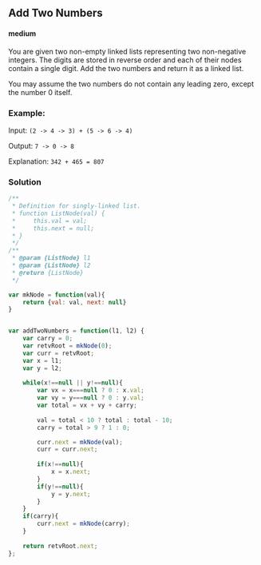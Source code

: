 ## Add Two Numbers
#### medium
You are given two non-empty linked lists representing two non-negative integers. The digits are stored in reverse order and each of their nodes contain a single digit. Add the two numbers and return it as a linked list.

You may assume the two numbers do not contain any leading zero, except the number 0 itself.

### Example:

Input: `(2 -> 4 -> 3) + (5 -> 6 -> 4)`

Output: `7 -> 0 -> 8`

Explanation: `342 + 465 = 807`

### Solution
```javascript
/**
 * Definition for singly-linked list.
 * function ListNode(val) {
 *     this.val = val;
 *     this.next = null;
 * }
 */
/**
 * @param {ListNode} l1
 * @param {ListNode} l2
 * @return {ListNode}
 */

var mkNode = function(val){
    return {val: val, next: null}
}


var addTwoNumbers = function(l1, l2) {
    var carry = 0;
    var retvRoot = mkNode(0);
    var curr = retvRoot;
    var x = l1;
    var y = l2;
        
    while(x!==null || y!==null){
        var vx = x===null ? 0 : x.val;
        var vy = y===null ? 0 : y.val;
        var total = vx + vy + carry;
        
        val = total < 10 ? total : total - 10;
        carry = total > 9 ? 1 : 0;

        curr.next = mkNode(val);
        curr = curr.next;
        
        if(x!==null){
            x = x.next;
        }
        if(y!==null){
            y = y.next;
        }
    }
    if(carry){
        curr.next = mkNode(carry);
    }
    
    return retvRoot.next;
};




```